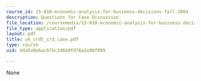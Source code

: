 ```yaml
---
course_id: 15-010-economic-analysis-for-business-decisions-fall-2004
description: Questions for Case Discussion.
file_location: /coursemedia/15-010-economic-analysis-for-business-decisions-fall-2004/44a5a9ebacb7bc2d6b0fd76a2e98f099_uk_crdt_crd_case.pdf
file_type: application/pdf
layout: pdf
title: uk_crdt_crd_case.pdf
type: course
uid: 44a5a9ebacb7bc2d6b0fd76a2e98f099

---
```

None
